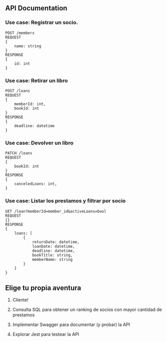 ## API Documentation

### Use case: Registrar un socio.

```
POST /members
REQUEST 
{
    name: string
}
RESPONSE
{
    id: int
}
```

### Use case: Retirar un libro
```
POST /loans
REQUEST
{
    memberId: int,
    bookId: int
}
RESPONSE
{
    deadline: datetime
}
```

### Use case: Devolver un libro
```
PATCH /loans
REQUEST
{
    bookId: int
}
RESPONSE
{
    canceledLoans: int,
}
```

### Use case: Listar los prestamos y filtrar por socio
```
GET /loan?memberId=member_id&activeLoans=bool
REQUEST
{}
RESPONSE
{
    loans: [
        {
            returnDate: datetime,
            loanDate: datetime,
            deadline: datetime,
            bookTitle: string,
            memberName: string
        }
    ]
}
```

## Elige tu propia aventura

1. Cliente!

2. Consulta SQL para obtener un ranking de socios con mayor cantidad de prestamos

3. Implementar Swagger para documentar (y probar) la API

4. Explorar Jest para testear la API